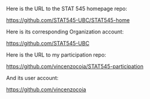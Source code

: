 Here is the URL to the STAT 545 homepage repo:

https://github.com/STAT545-UBC/STAT545-home

Here is its corresponding Organization account:

https://github.com/STAT545-UBC

Here is the URL to my participation repo:

https://github.com/vincenzocoia/STAT545-participation

And its user account:

https://github.com/vincenzocoia
